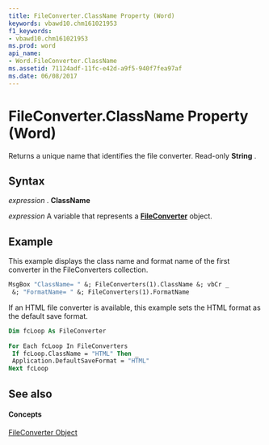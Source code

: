 ```yaml
---
title: FileConverter.ClassName Property (Word)
keywords: vbawd10.chm161021953
f1_keywords:
- vbawd10.chm161021953
ms.prod: word
api_name:
- Word.FileConverter.ClassName
ms.assetid: 71124adf-11fc-e42d-a9f5-940f7fea97af
ms.date: 06/08/2017
---
```



# FileConverter.ClassName Property (Word)

Returns a unique name that identifies the file converter. Read-only  **String** .


## Syntax

 _expression_ . **ClassName**

 _expression_ A variable that represents a **[FileConverter](Word.FileConverter.md)** object.


## Example

This example displays the class name and format name of the first converter in the FileConverters collection.


```vb
MsgBox "ClassName= " &; FileConverters(1).ClassName &; vbCr _ 
 &; "FormatName= " &; FileConverters(1).FormatName
```

If an HTML file converter is available, this example sets the HTML format as the default save format.




```vb
Dim fcLoop As FileConverter 
 
For Each fcLoop In FileConverters 
 If fcLoop.ClassName = "HTML" Then _ 
 Application.DefaultSaveFormat = "HTML" 
Next fcLoop
```


## See also


#### Concepts


[FileConverter Object](Word.FileConverter.md)

